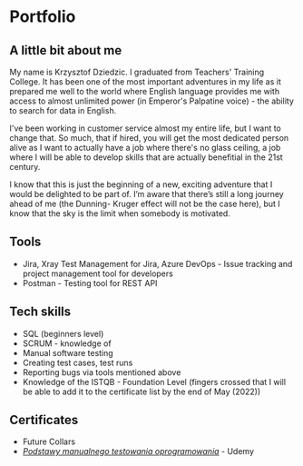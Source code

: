 # Portfolio

## A little bit about me

My name is Krzysztof Dziedzic. I graduated from Teachers' Training College. It has been one of the most important adventures in my life as it prepared me well to the world where English language provides me with access to almost unlimited power (in Emperor's Palpatine voice) - the ability to search for data in English.

I've been working in customer service almost my entire life, but I want to change that. So much, that if hired, you will get the most dedicated person alive as I want to actually have a job where there's no glass ceiling, a job where I will be able to develop skills that are actually benefitial in the 21st century.

I know that this is just the beginning of a new, exciting adventure that I would be delighted to be part of. I’m aware that there’s still a long journey ahead of me (the Dunning- Kruger effect will not be the case here), but I know that the sky is the limit when somebody is motivated.


## Tools

* Jira, Xray Test Management for Jira, Azure DevOps - Issue tracking and project management tool for developers
* Postman - Testing tool for REST API

## Tech skills

* SQL (beginners level)
* SCRUM - knowledge of 
* Manual software testing
* Creating test cases, test runs
* Reporting bugs via tools mentioned above
* Knowledge of the ISTQB - Foundation Level (fingers crossed that I will be able to add it to the certificate list by the end of May (2022))

## Certificates

* Future Collars 
* *[Podstawy manualnego testowania oprogramowania](https://www.udemy.com/certificate/UC-22cdf9b1-cc2d-48e1-a99d-29777035cbea/)* - Udemy
